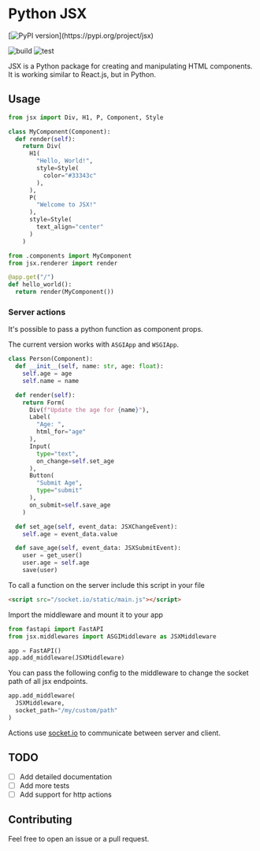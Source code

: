 # Python JSX

[![PyPI version](https://badge.fury.io/py/jsx.svg?)](https://pypi.org/project/jsx)

![build](https://github.com/xpodev/pyrl/actions/workflows/python-publish.yml/badge.svg)
![test](https://github.com/xpodev/pyrl/actions/workflows/python-test.yml/badge.svg)

JSX is a Python package for creating and manipulating HTML components. It is working similar to React.js, but in Python.


## Usage

```python
from jsx import Div, H1, P, Component, Style

class MyComponent(Component):
  def render(self):
    return Div(
      H1(
        "Hello, World!",
        style=Style(
          color="#33343c"
        ),
      ),
      P(
        "Welcome to JSX!"
      ),
      style=Style(
        text_align="center"
      )
    )
```
```python
from .components import MyComponent
from jsx.renderer import render

@app.get("/")
def hello_world():
  return render(MyComponent())
```

### Server actions
It's possible to pass a python function as component props.

The current version works with `ASGIApp` and `WSGIApp`.
```python
class Person(Component):
  def __init__(self, name: str, age: float):
    self.age = age
    self.name = name

  def render(self):
    return Form(
      Div(f"Update the age for {name}"),
      Label(
        "Age: ",
        html_for="age"
      ),
      Input(
        type="text",
        on_change=self.set_age
      ),
      Button(
        "Submit Age",
        type="submit"
      ),
      on_submit=self.save_age
    )

  def set_age(self, event_data: JSXChangeEvent):
    self.age = event_data.value

  def save_age(self, event_data: JSXSubmitEvent):
    user = get_user()
    user.age = self.age
    save(user)
```
To call a function on the server include this script in your file
```html
<script src="/socket.io/static/main.js"></script>
```
Import the middleware and mount it to your app
```python
from fastapi import FastAPI
from jsx.middlewares import ASGIMiddleware as JSXMiddleware

app = FastAPI()
app.add_middleware(JSXMiddleware)
```
You can pass the following config to the middleware to change the socket path of all jsx endpoints.
```python
app.add_middleware(
  JSXMiddleware,
  socket_path="/my/custom/path"
)
```
Actions use [socket.io](https://socket.io) to communicate between server and client.

## TODO
- [ ] Add detailed documentation
- [ ] Add more tests
- [ ] Add support for http actions
## Contributing
Feel free to open an issue or a pull request.